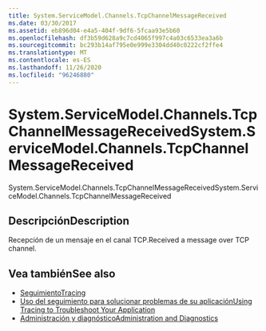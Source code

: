 ```yaml
---
title: System.ServiceModel.Channels.TcpChannelMessageReceived
ms.date: 03/30/2017
ms.assetid: eb896d04-e4a5-404f-9df6-5fcaa93e5b60
ms.openlocfilehash: df3b59d628a9c7cd4065f997c4a03c6533ea3a6b
ms.sourcegitcommit: bc293b14af795e0e999e3304dd40c0222cf2ffe4
ms.translationtype: MT
ms.contentlocale: es-ES
ms.lasthandoff: 11/26/2020
ms.locfileid: "96246880"
---
```

# <a name="systemservicemodelchannelstcpchannelmessagereceived"></a><span data-ttu-id="28f1d-102">System.ServiceModel.Channels.TcpChannelMessageReceived</span><span class="sxs-lookup"><span data-stu-id="28f1d-102">System.ServiceModel.Channels.TcpChannelMessageReceived</span></span>

<span data-ttu-id="28f1d-103">System.ServiceModel.Channels.TcpChannelMessageReceived</span><span class="sxs-lookup"><span data-stu-id="28f1d-103">System.ServiceModel.Channels.TcpChannelMessageReceived</span></span>  
  
## <a name="description"></a><span data-ttu-id="28f1d-104">Descripción</span><span class="sxs-lookup"><span data-stu-id="28f1d-104">Description</span></span>  

 <span data-ttu-id="28f1d-105">Recepción de un mensaje en el canal TCP.</span><span class="sxs-lookup"><span data-stu-id="28f1d-105">Received a message over TCP channel.</span></span>  
  
## <a name="see-also"></a><span data-ttu-id="28f1d-106">Vea también</span><span class="sxs-lookup"><span data-stu-id="28f1d-106">See also</span></span>

- [<span data-ttu-id="28f1d-107">Seguimiento</span><span class="sxs-lookup"><span data-stu-id="28f1d-107">Tracing</span></span>](index.md)
- [<span data-ttu-id="28f1d-108">Uso del seguimiento para solucionar problemas de su aplicación</span><span class="sxs-lookup"><span data-stu-id="28f1d-108">Using Tracing to Troubleshoot Your Application</span></span>](using-tracing-to-troubleshoot-your-application.md)
- [<span data-ttu-id="28f1d-109">Administración y diagnóstico</span><span class="sxs-lookup"><span data-stu-id="28f1d-109">Administration and Diagnostics</span></span>](../index.md)
